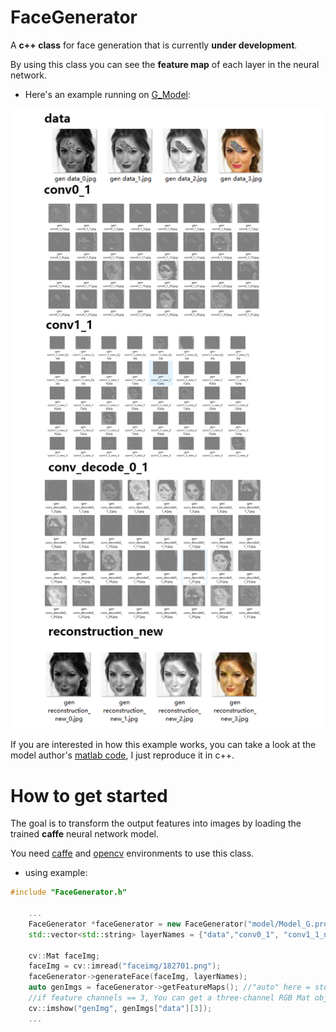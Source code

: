 # FaceGenerator

A **c++ class** for face generation that is currently **under development**.

By using this class you can see the **feature map** of each layer in the neural network.

+ Here's an example running on [G_Model](https://github.com/Yijunmaverick/GenerativeFaceCompletion):

![featureMap](https://github.com/somone23412/FaceGenerator/blob/master/image/featureMap.jpg)

If you are interested in how this example works, you can take a look at the model author's [matlab code](https://github.com/Yijunmaverick/GenerativeFaceCompletion/tree/master/matlab/FaceCompletion_testing), I just reproduce it in c++.

# How to get started

The goal is to transform the output features into images by loading the trained **caffe** neural network model.

You need [caffe](https://github.com/BVLC/caffe/) and [opencv](https://github.com/opencv/opencv) environments to use this class.

+ using example:

```cpp
#include "FaceGenerator.h"

	...
	FaceGenerator *faceGenerator = new FaceGenerator("model/Model_G.prototxt", "model/Model_G.caffemodel");
	std::vector<std::string> layerNames = {"data","conv0_1", "conv1_1_new", "conv_decode1_1_new", "reconstruction_new"};
	
	cv::Mat faceImg;
	faceImg = cv::imread("faceimg/182701.png");
	faceGenerator->generateFace(faceImg, layerNames);
	auto genImgs = faceGenerator->getFeatureMaps(); //"auto" here = std::unordered_map<std::string, std::vector<cv::Mat>>
	//if feature channels == 3, You can get a three-channel RGB Mat object in hashMap[name][3]
	cv::imshow("genImg", genImgs["data"][3]);
	...
	
	
```
